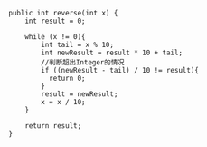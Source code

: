 
    public int reverse(int x) {
		int result = 0;

	    while (x != 0){
	        int tail = x % 10;
	        int newResult = result * 10 + tail;
	        //判断超出Integer的情况
	        if ((newResult - tail) / 10 != result){
	          return 0;
	        }
	        result = newResult;
	        x = x / 10;
	    }

	    return result;
    }
